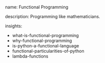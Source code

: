name: Functional Programming

description: Programming like mathematicians.

insights:

- what-is-functional-programming
- why-functional-programming
- is-python-a-functional-language
- functional-particularities-of-python
- lambda-functions
